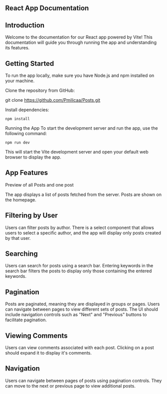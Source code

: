 ## React App Documentation


## Introduction
Welcome to the documentation for our React app powered by Vite! This documentation will guide you through running the app and understanding its features.

## Getting Started
To run the app locally, make sure you have Node.js and npm installed on your machine.

Clone the repository from GitHub:

git clone https://github.com/Pmilicaa/Posts.git


Install dependencies:

`npm install`


Running the App
To start the development server and run the app, use the following command:


`npm run dev`


This will start the Vite development server and open your default web browser to display the app.

## App Features
Preview of all Posts and one post


The app displays a list of posts fetched from the server. Posts are shown on the homepage.

## Filtering by User
Users can filter posts by author. There is a select component that allows users to select a specific author, and the app will display only posts created by that user.

## Searching
Users can search for posts using a search bar. Entering keywords in the search bar filters the posts to display only those containing the entered keywords.

## Pagination
Posts are paginated, meaning they are displayed in groups or pages. Users can navigate between pages to view different sets of posts. The UI should include navigation controls such as "Next" and "Previous" buttons to facilitate pagination.

## Viewing Comments
Users can view comments associated with each post. Clicking on a post should expand it to display it's comments.

## Navigation
Users can navigate between pages of posts using pagination controls. They can move to the next or previous page to view additional posts.
